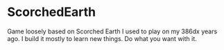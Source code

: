 ScorchedEarth
=============

Game loosely based on Scorched Earth I used to play on my 386dx years ago. 
I build it mostly to learn new things. Do what you want with it. 
